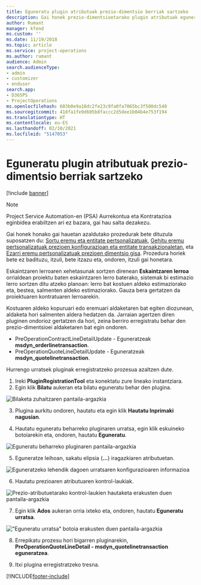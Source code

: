 ```yaml
---
title: Eguneratu plugin atributuak prezio-dimentsio berriak sartzeko
description: Gai honek prezio-dimentsioetarako plugin atributuak eguneratzeko informazioa eskaintzen du.
author: Rumant
manager: kfend
ms.custom: ''
ms.date: 11/19/2018
ms.topic: article
ms.service: project-operations
ms.author: rumant
audience: Admin
search.audienceType:
- admin
- customizer
- enduser
search.app:
- D365PS
- ProjectOperations
ms.openlocfilehash: 603b0e9a10dc2fe23c9fa0fa7065bc3f500dc540
ms.sourcegitcommit: 418fa1fe9d605b8faccc2d5dee1b04b4e753f194
ms.translationtype: HT
ms.contentlocale: eu-ES
ms.lasthandoff: 02/10/2021
ms.locfileid: "5147053"
---
```

# <a name="update-plug-in-attributes-to-include-new-pricing-dimensions"></a>Eguneratu plugin atributuak prezio-dimentsio berriak sartzeko

[!include [banner](../includes/psa-now-project-operations.md)]

> [!NOTE]
> Project Service Automation-en (PSA) Aurrekontua eta Kontratazioa eginbidea erabiltzen ari ez bazara, gai hau salta dezakezu.

Gai honek honako gai hauetan azaldutako prozedurak bete dituzula suposatzen du: [Sortu eremu eta entitate pertsonalizatuak](create-custom-fields-entities.md), [Gehitu eremu pertsonalizatuak prezioen konfigurazioan eta entitate transakzionaletan](field-references.md), eta [Ezarri eremu pertsonalizatuak prezioen dimentsio gisa](set-up-pricing-dimensions.md). Prozedura horiek bete ez badituzu, itzuli, bete itzazu eta, ondoren, itzuli gai honetara.

Eskaintzaren lerroaren xehetasunak sortzen direnean **Eskaintzaren lerroa** orrialdean proiektu baten eskaintzaren lerro baterako, sistemak bi estimazio lerro sortzen ditu atzeko planoan: lerro bat kostuen aldeko estimaziorako eta, bestea, salmenten aldeko estimaziorako. Gauza bera gertatzen da proiektuaren kontratuaren lerroarekin.

Kostuaren aldeko kopuruari edo eremuari aldaketaren bat egiten diozunean, aldaketa hori salmenten aldera hedatzen da. Jarraian agertzen diren pluginen ondorioz gertatzen da hori, zeina berriro erregistratu behar den prezio-dimentsioei aldaketaren bat egin ondoren.

- PreOperationContractLineDetailUpdate - Eguneratzeak **msdyn_orderlinetransaction**.
- PreOperationQuoteLineDetailUpdate - Eguneratzeak **msdyn_quotelinetransaction**.

Hurrengo urratsek pluginak erregistratzeko prozesua azaltzen dute.

1. Ireki **PluginRegistrationTool** eta konektatu zure lineako instantziara.
2. Egin klik **Bilatu** aukeran eta bilatu eguneratu behar den plugina.

 ![Bilaketa zuhaitzaren pantaila-argazkia](media/PRT-1.png)

3. Plugina aurkitu ondoren, hautatu eta egin klik **Hautatu Inprimaki nagusian**.

4. Hautatu eguneratu beharreko pluginaren urratsa, egin klik eskuineko botoiarekin eta, ondoren, hautatu **Eguneratu**.

 ![Eguneratu beharreko pluginaren pantaila-argazkia](media/PRT-2.png)
 
5. Eguneratze leihoan, sakatu elipsia (**...**) iragazkiaren atributuetan.

 ![Eguneratzeko lehendik dagoen urratsaren konfigurazioaren informazioa](media/PRT-3.png)
 
6. Hautatu prezioaren atributuaren kontrol-laukiak.

 ![Prezio-atributuetarako kontrol-laukien hautaketa erakusten duen pantaila-argazkia](media/PRT-4.png)

7. Egin klik **Ados** aukeran orria ixteko eta, ondoren, hautatu **Eguneratu urratsa**.

 !["Eguneratu urratsa" botoia erakusten duen pantaila-argazkia](media/PRT-5.png)
 
8. Errepikatu prozesu hori bigarren pluginarekin, **PreOperationQuoteLineDetail - msdyn_quotelinetransaction eguneratzea**.

9. Itxi plugina erregistratzeko tresna.



[!INCLUDE[footer-include](../includes/footer-banner.md)]